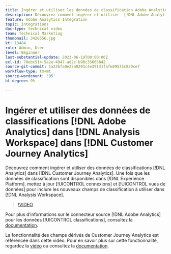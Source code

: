 ```yaml
---
title: Ingérer et utiliser les données de classification Adobe Analytics
description: Découvrez comment ingérer et utiliser  [!DNL Adobe Analytics]  données de classification dans  [!DNL Customer Journey Analytics].
feature: Adobe Analytics Integration
topic: Integrations
doc-type: technical video
team: Technical Marketing
thumbnail: 3420556.jpg
kt: 13484
role: Admin, User
level: Beginner
last-substantial-update: 2023-06-19T00:00:00Z
exl-id: 70ebc514-5a2e-4947-ad2c-b90c35665b42
source-git-commit: 1a23bfa0e22a8201c4e39131fafe09573c829ce7
workflow-type: tm+mt
source-wordcount: '95'
ht-degree: 9%

---
```


# Ingérer et utiliser des données de classifications [!DNL Adobe Analytics] dans [!DNL Analysis Workspace] dans [!DNL Customer Journey Analytics]

Découvrez comment ingérer et utiliser des données de classifications [!DNL Analytics] dans [!DNL Customer Journey Analytics]. Une fois que les données de classification sont disponibles dans [!DNL Experience Platform], mettez à jour [!UICONTROL connexions] et [!UICONTROL vues de données] pour inclure les nouveaux champs de classification à utiliser dans [!DNL Analysis Workspace]. 

>[!VIDEO](https://video.tv.adobe.com/v/3420556/?quality=12&learn=on)

Pour plus d’informations sur le connecteur source [!DNL Adobe Analytics] pour les données [!UICONTROL classifications], consultez la [documentation](https://experienceleague.adobe.com/docs/experience-platform/sources/ui-tutorials/create/adobe-applications/classifications.html?lang=fr).

La fonctionnalité des champs dérivés de Customer Journey Analytics est référencée dans cette vidéo. Pour en savoir plus sur cette fonctionnalité, regardez la [vidéo](https://experienceleague.adobe.com/docs/customer-journey-analytics-learn/tutorials/data-views/derived-fields-in-cja.html) ou consultez la [documentation](https://experienceleague.adobe.com/docs/analytics-platform/using/cja-dataviews/derived-fields.html?lang=fr).
